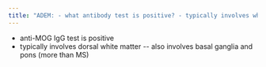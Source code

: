 ```yaml
---
title: "ADEM: - what antibody test is positive? - typically involves what part of the brain?"
---
```

- anti-MOG IgG test is positive
- typically involves dorsal white matter 
-- also involves basal ganglia and pons (more than MS)

